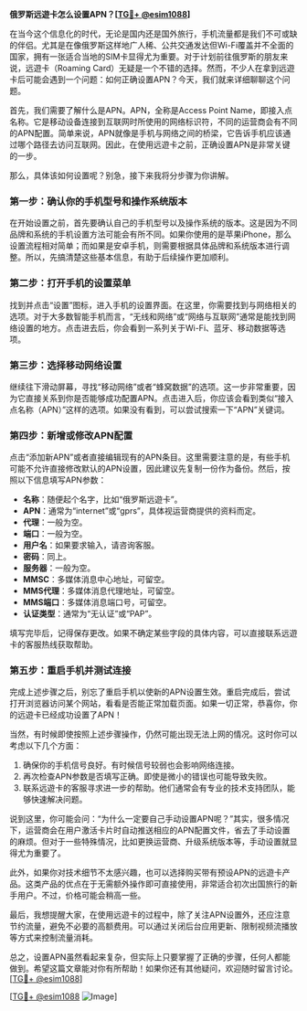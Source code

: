 **俄罗斯远遊卡怎么设置APN？[[TG💪+ @esim1088](https://t.me/s/esim1088)]**

在当今这个信息化的时代，无论是国内还是国外旅行，手机流量都是我们不可或缺的伴侣。尤其是在像俄罗斯这样地广人稀、公共交通发达但Wi-Fi覆盖并不全面的国家，拥有一张适合当地的SIM卡显得尤为重要。对于计划前往俄罗斯的朋友来说，远遊卡（Roaming Card）无疑是一个不错的选择。然而，不少人在拿到远遊卡后可能会遇到一个问题：如何正确设置APN？今天，我们就来详细聊聊这个问题。

首先，我们需要了解什么是APN。APN，全称是Access Point Name，即接入点名称。它是移动设备连接到互联网时所使用的网络标识符，不同的运营商会有不同的APN配置。简单来说，APN就像是手机与网络之间的桥梁，它告诉手机应该通过哪个路径去访问互联网。因此，在使用远遊卡之前，正确设置APN是非常关键的一步。

那么，具体该如何设置呢？别急，接下来我将分步骤为你讲解。

### 第一步：确认你的手机型号和操作系统版本

在开始设置之前，首先要确认自己的手机型号以及操作系统的版本。这是因为不同品牌和系统的手机设置方法可能会有所不同。如果你使用的是苹果iPhone，那么设置流程相对简单；而如果是安卓手机，则需要根据具体品牌和系统版本进行调整。所以，先搞清楚这些基本信息，有助于后续操作更加顺利。

### 第二步：打开手机的设置菜单

找到并点击“设置”图标，进入手机的设置界面。在这里，你需要找到与网络相关的选项。对于大多数智能手机而言，“无线和网络”或“网络与互联网”通常是能找到网络设置的地方。点击进去后，你会看到一系列关于Wi-Fi、蓝牙、移动数据等选项。

### 第三步：选择移动网络设置

继续往下滑动屏幕，寻找“移动网络”或者“蜂窝数据”的选项。这一步非常重要，因为它直接关系到你是否能够成功配置APN。点击进入后，你应该会看到类似“接入点名称（APN）”这样的选项。如果没有看到，可以尝试搜索一下“APN”关键词。

### 第四步：新增或修改APN配置

点击“添加新APN”或者直接编辑现有的APN条目。这里需要注意的是，有些手机可能不允许直接修改默认的APN设置，因此建议先复制一份作为备份。然后，按照以下信息填写APN参数：

- **名称**：随便起个名字，比如“俄罗斯远遊卡”。
- **APN**：通常为“internet”或“gprs”，具体视运营商提供的资料而定。
- **代理**：一般为空。
- **端口**：一般为空。
- **用户名**：如果要求输入，请咨询客服。
- **密码**：同上。
- **服务器**：一般为空。
- **MMSC**：多媒体消息中心地址，可留空。
- **MMS代理**：多媒体消息代理地址，可留空。
- **MMS端口**：多媒体消息端口号，可留空。
- **认证类型**：通常为“无认证”或“PAP”。

填写完毕后，记得保存更改。如果不确定某些字段的具体内容，可以直接联系远遊卡的客服热线获取帮助。

### 第五步：重启手机并测试连接

完成上述步骤之后，别忘了重启手机以使新的APN设置生效。重启完成后，尝试打开浏览器访问某个网站，看看是否能正常加载页面。如果一切正常，恭喜你，你的远遊卡已经成功设置了APN！

当然，有时候即使按照上述步骤操作，仍然可能出现无法上网的情况。这时你可以考虑以下几个方面：

1. 确保你的手机信号良好。有时候信号较弱也会影响网络连接。
2. 再次检查APN参数是否填写正确。即使是微小的错误也可能导致失败。
3. 联系远遊卡的客服寻求进一步的帮助。他们通常会有专业的技术支持团队，能够快速解决问题。

说到这里，你可能会问：“为什么一定要自己手动设置APN呢？”其实，很多情况下，运营商会在用户激活卡片时自动推送相应的APN配置文件，省去了手动设置的麻烦。但对于一些特殊情况，比如更换运营商、升级系统版本等，手动设置就显得尤为重要了。

此外，如果你对技术细节不太感兴趣，也可以选择购买带有预设APN的远遊卡产品。这类产品的优点在于无需额外操作即可直接使用，非常适合初次出国旅行的新手用户。不过，价格可能会稍高一些。

最后，我想提醒大家，在使用远遊卡的过程中，除了关注APN设置外，还应注意节约流量，避免不必要的高额费用。可以通过关闭后台应用更新、限制视频流播放等方式来控制流量消耗。

总之，设置APN虽然看起来复杂，但实际上只要掌握了正确的步骤，任何人都能做到。希望这篇文章能对你有所帮助！如果你还有其他疑问，欢迎随时留言讨论。[[TG💪+ @esim1088](https://t.me/s/esim1088)]

[[TG💪+ @esim1088](https://t.me/s/esim1088) ![Image](https://i.postimg.cc/4NQfJmqS/Snipaste-2025-05-13-00-14-12.png)]